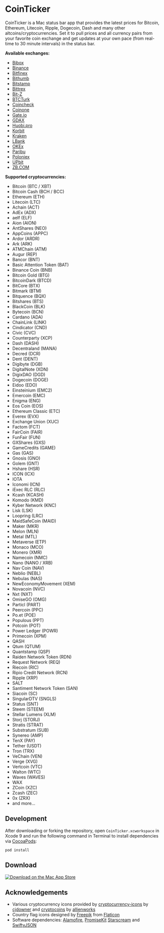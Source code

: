 # CoinTicker
CoinTicker is a Mac status bar app that provides the latest prices for Bitcoin, Ethereum, Litecoin, Ripple, Dogecoin, Dash and many other altcoins/cryptocurrencies. Set it to pull prices and all currency pairs from your favorite coin exchange and get updates at your own pace (from real-time to 30 minute intervals) in the status bar.

**Available exchanges:**
- [Bibox](https://www.bibox.com)
- [Binance](https://www.binance.com)
- [Bitfinex](https://www.bitfinex.com)
- [Bithumb](https://bithumb.com)
- [Bitstamp](https://www.bitstamp.net)
- [Bittrex](https://bittrex.com)
- [Bit-Z](https://bit-z.com)
- [BTCTurk](https://btcturk.com)
- [Coincheck](https://coincheck.com)
- [Coinone](https://coinone.co.kr)
- [Gate.io](https://gate.io)
- [GDAX](https://www.gdax.com)
- [Huobi.pro](https://www.huobi.pro)
- [Korbit](https://www.korbit.co.kr)
- [Kraken](https://www.kraken.com)
- [LBank](https://www.lbank.info)
- [OKEx](https://okex.com)
- [Paribu](https://www.paribu.com)
- [Poloniex](https://poloniex.com)
- [UPbit](https://www.upbit.com)
- [ZB.COM](https://www.zb.com)

**Supported cryptocurrencies:**
- Bitcoin (BTC / XBT)
- Bitcoin Cash (BCH / BCC)
- Ethereum (ETH)
- Litecoin (LTC)
- Achain (ACT)
- AdEx (ADX)
- aelf (ELF)
- Aion (AION)
- AntShares (NEO)
- AppCoins (APPC)
- Ardor (ARDR)
- Ark (ARK)
- ATMChain (ATM)
- Augur (REP)
- Bancor (BNT)
- Basic Attention Token (BAT)
- Binance Coin (BNB)
- Bitcoin Gold (BTG)
- BitcoinDark (BTCD)
- BitCore (BTX)
- Bitmark (BTM)
- Bitquence (BQX)
- Bitshares (BTS)
- BlackCoin (BLK)
- Bytecoin (BCN)
- Cardano (ADA)
- ChainLink (LINK)
- Cindicator (CND)
- Civic (CVC)
- Counterparty (XCP)
- Dash (DASH)
- Decentraland (MANA)
- Decred (DCR)
- Dent (DENT)
- Digibyte (DGB)
- DigitalNote (XDN)
- DigixDAO (DGD)
- Dogecoin (DOGE)
- Eidoo (EDO)
- Einsteinium (EMC2)
- Emercoin (EMC)
- Enigma (ENG)
- Eos Coin (EOS)
- Ethereum Classic (ETC)
- Everex (EVX)
- Exchange Union (XUC)
- Factom (FCT)
- FairCoin (FAIR)
- FunFair (FUN)
- GXShares (GXS)
- GameCredits (GAME)
- Gas (GAS)
- Gnosis (GNO)
- Golem (GNT)
- Hshare (HSR)
- ICON (ICX)
- IOTA
- Iconomi (ICN)
- iExec RLC (RLC)
- Kcash (KCASH)
- Komodo (KMD)
- Kyber Network (KNC)
- Lisk (LSK)
- Loopring (LRC)
- MaidSafeCoin (MAID)
- Maker (MKR)
- Melon (MLN)
- Metal (MTL)
- Metaverse (ETP)
- Monaco (MCO)
- Monero (XMR)
- Namecoin (NMC)
- Nano (NANO / XRB)
- Nav Coin (NAV)
- Neblio (NEBL)
- Nebulas (NAS)
- NewEconomyMovement (XEM)
- Novacoin (NVC)
- Nxt (NXT)
- OmiseGO (OMG)
- Particl (PART)
- Peercoin (PPC)
- Po.et (POE)
- Populous (PPT)
- Potcoin (POT)
- Power Ledger (POWR)
- Primecoin (XPM)
- QASH
- Qtum (QTUM)
- Quantstamp (QSP)
- Raiden Network Token (RDN)
- Request Network (REQ)
- Riecoin (RIC)
- Ripio Credit Network (RCN)
- Ripple (XRP)
- SALT
- Santiment Network Token (SAN)
- Siacoin (SC)
- SingularDTV (SNGLS)
- Status (SNT)
- Steem (STEEM)
- Stellar Lumens (XLM)
- Storj (STORJ)
- Stratis (STRAT)
- Substratum (SUB)
- Synereo (AMP)
- TenX (PAY)
- Tether (USDT)
- Tron (TRX)
- VeChain (VEN)
- Verge (XVG)
- Vertcoin (VTC)
- Walton (WTC)
- Waves (WAVES)
- WAX
- ZCoin (XZC)
- Zcash (ZEC)
- 0x (ZRX)
- and more...

## Development
After downloading or forking the repository, open `CoinTicker.xcworkspace` in Xcode 9 and run the following command in Terminal to install dependencies via [CocoaPods](https://cocoapods.org):

    pod install

## Download
[![Download on the Mac App Store](https://developer.apple.com/app-store/marketing/guidelines/images/badge-download-on-the-mac-app-store.svg)](https://itunes.apple.com/us/app/cointicker-bitcoin-and-ethereum-ticker/id1247300730)

## Acknowledgements
- Various cryptocurrency icons provided by [cryptocurrency-icons](https://github.com/cjdowner/cryptocurrency-icons) by [cjdowner](https://github.com/cjdowner) and [cryptocoins](https://github.com/allienworks/cryptocoins) by [allienworks](https://github.com/allienworks)
- Country flag icons designed by [Freepik](https://www.flaticon.com/authors/freepik) from [Flaticon](https://www.flaticon.com/packs/countrys-flags)
- Software dependencies: [Alamofire](https://github.com/Alamofire/Alamofire), [PromiseKit](https://github.com/mxcl/PromiseKit) [Starscream](https://github.com/daltoniam/Starscream) and [SwiftyJSON](https://github.com/SwiftyJSON/SwiftyJSON)
